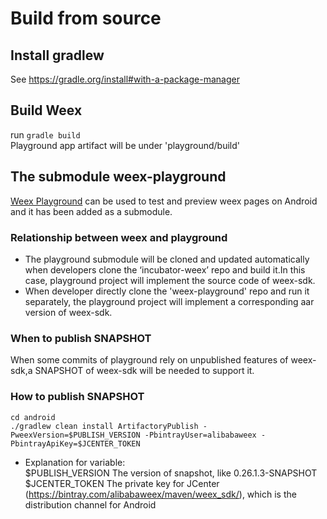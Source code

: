# Build from source
## Install gradlew   
  See https://gradle.org/install#with-a-package-manager
## Build Weex   
run `gradle build`   
Playground app artifact will be under 'playground/build'
## The submodule weex-playground
[Weex Playground](https://github.com/apache/incubator-weex-playground) can be used to test and preview weex pages on Android and it has been added as a submodule.
### Relationship between weex and playground
* The playground submodule will be cloned and updated automatically when developers clone the ‘incubator-weex’ repo and build it.In this case, playground project will implement the source code of weex-sdk.
* When developer directly clone the 'weex-playground' repo and run it separately, the playground project will implement a corresponding aar version of weex-sdk.
### When to publish SNAPSHOT
When some commits of  playground rely on unpublished features of weex-sdk,a SNAPSHOT of weex-sdk will be needed to support it.
### How to publish SNAPSHOT
 `cd android `  
`./gradlew clean install ArtifactoryPublish -PweexVersion=$PUBLISH_VERSION -PbintrayUser=alibabaweex -PbintrayApiKey=$JCENTER_TOKEN `  

* Explanation for variable:  
$PUBLISH_VERSION The version of snapshot, like 0.26.1.3-SNAPSHOT  
$JCENTER_TOKEN The private key for JCenter (https://bintray.com/alibabaweex/maven/weex_sdk/), which is the distribution channel for Android



